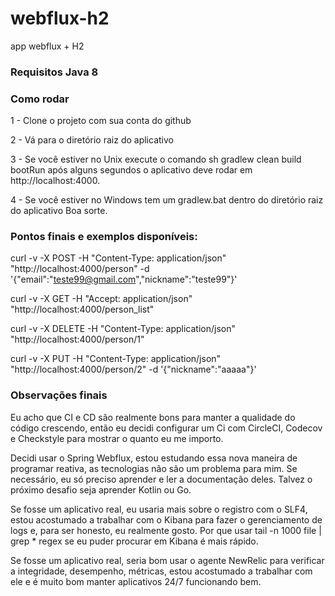 # webflux-h2
app webflux + H2

### Requisitos Java 8

### Como rodar

1 - Clone o projeto com sua conta do github

2 - Vá para o diretório raiz do aplicativo

3 - Se você estiver no Unix execute o comando sh gradlew clean build bootRun após alguns segundos o aplicativo deve rodar 
em http://localhost:4000.

4 - Se você estiver no Windows tem um gradlew.bat dentro do diretório raiz do aplicativo Boa sorte.



### Pontos finais e exemplos disponíveis:

curl -v -X POST -H "Content-Type: application/json" "http://localhost:4000/person" 
-d '{"email":"teste99@gmail.com","nickname":"teste99"}'

curl -v -X GET -H "Accept: application/json" "http://localhost:4000/person_list"

curl -v -X DELETE -H "Content-Type: application/json" "http://localhost:4000/person/1"

curl -v -X PUT -H "Content-Type: application/json" "http://localhost:4000/person/2" 
-d '{"nickname":"aaaaa"}'



### Observações finais

Eu acho que CI e CD são realmente bons para manter a qualidade do código crescendo, então eu decidi configurar um Ci com 
CircleCI, Codecov e Checkstyle para mostrar o quanto eu me importo.

Decidi usar o Spring Webflux, estou estudando essa nova maneira de programar reativa, as tecnologias não são um problema 
para mim. Se necessário, eu só preciso aprender e ler a documentação deles. Talvez o próximo desafio seja aprender 
Kotlin ou Go.

Se fosse um aplicativo real, eu usaria mais sobre o registro com o SLF4, estou acostumado a trabalhar com o Kibana para 
fazer o gerenciamento de logs e, para ser honesto, eu realmente gosto. Por que usar tail -n 1000 file | grep * regex se 
eu puder procurar em Kibana é mais rápido.

Se fosse um aplicativo real, seria bom usar o agente NewRelic para verificar a integridade, desempenho, métricas, estou 
acostumado a trabalhar com ele e é muito bom manter aplicativos 24/7 funcionando bem. 